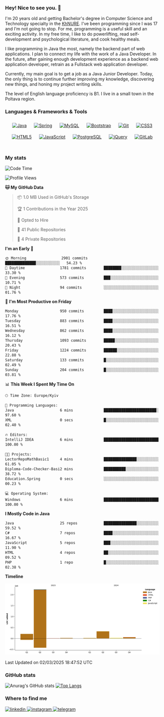 ### Hey! Nice to see you. 👋

I'm 20 years old and getting Bachelor's degree in Computer Science and Technology
specialty in the [KhNURE][1]. I've been programming since I was 17 and I'm not going
to stop. For me, programming is a useful skill and an exciting activity. In my free
time, I like to do powerlifting, read self-development and psychological literature,
and cook healthy meals.

I like programming in Java the most, namely the backend part of web applications.
I plan to connect my life with the work of a Java Developer. In the future, after 
gaining enough development experience as a backend web application developer, 
retrain as a Fullstack web application developer. 

Currently, my main goal is to get a job as a Java Junior Developer. 
Today, the only thing is to continue further improving my knowledge, discovering 
new things, and honing my project writing skills.

The level of English language proficiency is B1. I live in a small town in the
Poltava region.

### Languages & Frameworks & Tools
<div align="center">  
<a href="https://www.java.com/" target="_blank"><img style="margin: 10px" src="https://profilinator.rishav.dev/skills-assets/java-original-wordmark.svg" alt="Java" height="50" /></a>
<a href="https://docs.spring.io/spring-framework/docs/3.0.x/reference/expressions.html#:~:text=The%20Spring%20Expression%20Language%20(SpEL,and%20basic%20string%20templating%20functionality." target="_blank"><img style="margin: 10px" src="https://profilinator.rishav.dev/skills-assets/springio-icon.svg" alt="Spring" height="50" /></a>
<a href="https://www.mysql.com/" target="_blank"><img style="margin: 10px" src="https://profilinator.rishav.dev/skills-assets/mysql-original-wordmark.svg" alt="MySQL" height="50" /></a>
<a href="https://getbootstrap.com/docs/3.4/javascript/" target="_blank"><img style="margin: 10px" src="https://profilinator.rishav.dev/skills-assets/bootstrap-plain.svg" alt="Bootstrap" height="50" /></a>  
<a href="https://github.com/" target="_blank"><img style="margin: 10px" src="https://profilinator.rishav.dev/skills-assets/git-scm-icon.svg" alt="Git" height="50" /></a>
<a href="https://www.w3schools.com/css/" target="_blank"><img style="margin: 10px" src="https://profilinator.rishav.dev/skills-assets/css3-original-wordmark.svg" alt="CSS3" height="50" /></a>  
<a href="https://en.wikipedia.org/wiki/HTML5" target="_blank"><img style="margin: 10px" src="https://profilinator.rishav.dev/skills-assets/html5-original-wordmark.svg" alt="HTML5" height="50" /></a>  
<a href="https://www.javascript.com/" target="_blank"><img style="margin: 10px" src="https://profilinator.rishav.dev/skills-assets/javascript-original.svg" alt="JavaScript" height="50" /></a>  
<a href="https://www.postgresql.org/" target="_blank"><img style="margin: 10px" src="https://profilinator.rishav.dev/skills-assets/postgresql-original-wordmark.svg" alt="PostgreSQL" height="50" /></a>  
<a href="https://jquery.com/" target="_blank"><img style="margin: 10px" src="https://profilinator.rishav.dev/skills-assets/jquery.png" alt="jQuery" height="50" /></a>
<a href="https://about.gitlab.com/" target="_blank"><img style="margin: 10px" src="https://profilinator.rishav.dev/skills-assets/gitlab.svg" alt="GitLab" height="50" /></a>  
</div>  

<br/>  

### My stats 

<!--START_SECTION:waka-->
![Code Time](http://img.shields.io/badge/Code%20Time-1%2C217%20hrs%2023%20mins-blue)

![Profile Views](http://img.shields.io/badge/Profile%20Views-1-blue)

**🐱 My GitHub Data** 

> 📦 1.0 MB Used in GitHub's Storage 
 > 
> 🏆 1 Contributions in the Year 2025
 > 
> 💼 Opted to Hire
 > 
> 📜 41 Public Repositories 
 > 
> 🔑 4 Private Repositories 
 > 
**I'm an Early 🐤** 

```text
🌞 Morning                2901 commits        ██████████████░░░░░░░░░░░   54.23 % 
🌆 Daytime                1781 commits        ████████░░░░░░░░░░░░░░░░░   33.30 % 
🌃 Evening                573 commits         ███░░░░░░░░░░░░░░░░░░░░░░   10.71 % 
🌙 Night                  94 commits          ░░░░░░░░░░░░░░░░░░░░░░░░░   01.76 % 
```
📅 **I'm Most Productive on Friday** 

```text
Monday                   950 commits         ████░░░░░░░░░░░░░░░░░░░░░   17.76 % 
Tuesday                  883 commits         ████░░░░░░░░░░░░░░░░░░░░░   16.51 % 
Wednesday                862 commits         ████░░░░░░░░░░░░░░░░░░░░░   16.12 % 
Thursday                 1093 commits        █████░░░░░░░░░░░░░░░░░░░░   20.43 % 
Friday                   1224 commits        ██████░░░░░░░░░░░░░░░░░░░   22.88 % 
Saturday                 133 commits         █░░░░░░░░░░░░░░░░░░░░░░░░   02.49 % 
Sunday                   204 commits         █░░░░░░░░░░░░░░░░░░░░░░░░   03.81 % 
```


📊 **This Week I Spent My Time On** 

```text
🕑︎ Time Zone: Europe/Kyiv

💬 Programming Languages: 
Java                     6 mins              ████████████████████████░   97.60 % 
XML                      0 secs              █░░░░░░░░░░░░░░░░░░░░░░░░   02.40 % 

🔥 Editors: 
IntelliJ IDEA            6 mins              █████████████████████████   100.00 % 

🐱‍💻 Projects: 
LectorRepoMathBasic1     4 mins              ███████████████░░░░░░░░░░   61.05 % 
Diploma-Code-Checker-Basi2 mins              ██████████░░░░░░░░░░░░░░░   38.72 % 
Education.Spring         0 secs              ░░░░░░░░░░░░░░░░░░░░░░░░░   00.23 % 

💻 Operating System: 
Windows                  6 mins              █████████████████████████   100.00 % 
```

**I Mostly Code in Java** 

```text
Java                     25 repos            ███████████████░░░░░░░░░░   59.52 % 
C#                       7 repos             ████░░░░░░░░░░░░░░░░░░░░░   16.67 % 
JavaScript               5 repos             ███░░░░░░░░░░░░░░░░░░░░░░   11.90 % 
HTML                     4 repos             ██░░░░░░░░░░░░░░░░░░░░░░░   09.52 % 
PHP                      1 repo              █░░░░░░░░░░░░░░░░░░░░░░░░   02.38 % 
```



**Timeline**

![Lines of Code chart](https://raw.githubusercontent.com/StasonMendelso/StasonMendelso/main/assets/bar_graph.png)


 Last Updated on 02/03/2025 18:47:52 UTC
<!--END_SECTION:waka-->

### GitHub stats
![Anurag's GitHub stats](https://github-readme-stats-sigma-five.vercel.app/api?username=stasonMendelso&show_icons=true&theme=transparent)
[![Top Langs](https://github-readme-stats-sigma-five.vercel.app/api/top-langs/?username=stasonMendelso)](https://github.com/stasonMendelso/github-readme-stats)
### Where to find me

<div align="start">
<a href="https://linkedin.com/in/stanislav-hlova-0b2a00265/" target="_blank">
<img src=https://img.shields.io/badge/linkedin-%231E77B5.svg?&style=for-the-badge&logo=linkedin&logoColor=white alt=linkedin style="margin-bottom: 5px;" />
</a>
<a href="https://instagram.com/stasonMendelson" target="_blank">
<img src=https://img.shields.io/badge/instagram-%23000000.svg?&style=for-the-badge&logo=instagram&logoColor=white alt=instagram style="margin-bottom: 5px;" />
</a> 
<a href="https://t.me/Stason_Mendelson" target="_blank">
<img src=https://img.shields.io/badge/telegram-%231E77B5.svg?&style=for-the-badge&logo=telegram&logoColor=white alt=telegram style="margin-bottom: 5px;" />
</a>  
</div>  

[1]:[https://nure.ua/en/]

